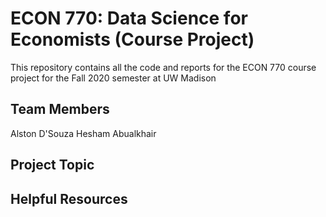 # ECON 770: Data Science for Economists (Course Project)
This repository contains all the code and reports for the ECON 770 course project for the Fall 2020 semester at UW Madison

## Team Members
Alston D'Souza
Hesham Abualkhair

## Project Topic 

## Helpful Resources
